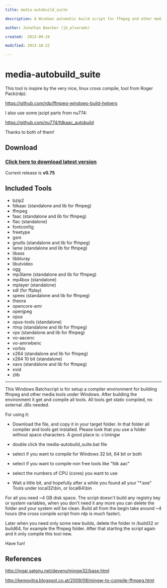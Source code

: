 ```yaml
---
title: media-autobuild_suite

description: A Windows automatic build script for ffmpeg and other media tools

author: Jonathan Baecker (jb_alvarado)

created:  2013-09-24

modified: 2013-10-22

---
```


media-autobuild_suite
=========

This tool is inspire by the very nice, linux cross compile, tool from Roger Pack(rdp):

https://github.com/rdp/ffmpeg-windows-build-helpers

I also use some jscipt parts from nu774:

https://github.com/nu774/fdkaac_autobuild

Thanks to both of them!


Download
--------

### [Click here to download latest version](https://github.com/jb-alvarado/media-autobuild_suite/archive/master.zip)

Current release is **v0.75**


Included Tools
--------

 - bzip2
 - fdkaac (standalone and lib for ffmpeg)
 - ffmpeg
 - faac (standalone and lib for ffmpeg)
 - flac (standalone)
 - fontconfig
 - freetype
 - gsm
 - gnutls (standalone and lib for ffmpeg)
 - lame (standalone and lib for ffmpeg)
 - libass
 - libbluray
 - libutvideo
 - ogg
 - mp3lame (standalone and lib for ffmpeg)
 - mp4box (standalone)
 - mplayer (standalone)
 - sdl (for ffplay)
 - speex (standalone and lib for ffmpeg)
 - theora
 - opencore-amr
 - openjpeg
 - opus
 - opus-tools (standalone)
 - rtmp (standalone and lib for ffmpeg)
 - vpx (standalone and lib for ffmpeg)
 - vo-aacenc
 - vo-amrwbenc
 - vorbis
 - x264 (standalone and lib for ffmpeg)
 - x264 10 bit (standalone)
 - xavs (standalone and lib for ffmpeg)
 - xvid
 - zlib


--------


This Windows Batchscript is for setup a compiler environment for building ffmpeg and other media tools under Windows.
After building the environment it get and compile all tools. All tools get static compiled, no external .dlls needed.

For using it:
 - Download the file, and copy it in your target folder. In that folder all compiler and tools get installed. Please look that you use a folder without space characters. A good place is: c:\mingw
 - double click the media-autobuild_suite.bat file 
 - select if you want to compile for Windows 32 bit, 64 bit or both
 - select if you want to compile non free tools like "fdk aac"
 - select the numbers of CPU (cores) you want to use
 
 - Wait a little bit, and hopefully after a while you found all your "*.exe" Tools under local32\bin, or local64\bin

For all you need ~4 GB disk space.
The script doesn't build any registry key or system variables, when you don't need it any more you can delete the folder and your system will be clean. 
Build all from the begin take around ~4 hours (the cross compile script from rdp is much faster).

Later when you need only some new builds, delete the folder in /build32 or build64, for example the ffmpeg folder. After that starting the script again and it only compile this tool new.

Have fun!


References
--------

http://ingar.satgnu.net/devenv/mingw32/base.html


http://kemovitra.blogspot.co.at/2009/08/mingw-to-compile-ffmpeg.html
